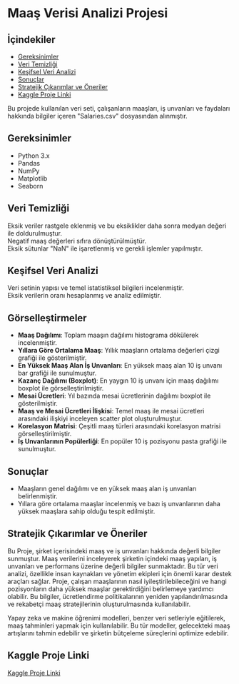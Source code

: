 # Maaş Verisi Analizi Projesi

## İçindekiler
- [Gereksinimler](#gereksinimler)
- [Veri Temizliği](#Veri-temizliği)
- [Keşifsel Veri Analizi](#keşifsel-veri-analizi)
- [Sonuçlar](#sonuçlar)
- [Stratejik Çıkarımlar ve Öneriler](#stratejik-çıkarımlar-ve-Öneriler)
- [Kaggle Proje Linki](#kaggle-proje-linki)

Bu projede kullanılan veri seti, çalışanların maaşları, iş unvanları ve faydaları hakkında bilgiler içeren "Salaries.csv" dosyasından alınmıştır.

## Gereksinimler
- Python 3.x
- Pandas
- NumPy
- Matplotlib
- Seaborn

## Veri Temizliği
Eksik veriler rastgele eklenmiş ve bu eksiklikler daha sonra medyan değeri ile doldurulmuştur.  
Negatif maaş değerleri sıfıra dönüştürülmüştür.  
Eksik sütunlar "NaN" ile işaretlenmiş ve gerekli işlemler yapılmıştır.

## Keşifsel Veri Analizi
Veri setinin yapısı ve temel istatistiksel bilgileri incelenmiştir.  
Eksik verilerin oranı hesaplanmış ve analiz edilmiştir.

## Görselleştirmeler
- **Maaş Dağılımı**: Toplam maaşın dağılımı histograma dökülerek incelenmiştir.
- **Yıllara Göre Ortalama Maaş**: Yıllık maaşların ortalama değerleri çizgi grafiği ile gösterilmiştir.
- **En Yüksek Maaş Alan İş Unvanları**: En yüksek maaş alan 10 iş unvanı bar grafiği ile sunulmuştur.
- **Kazanç Dağılımı (Boxplot)**: En yaygın 10 iş unvanı için maaş dağılımı boxplot ile görselleştirilmiştir.
- **Mesai Ücretleri**: Yıl bazında mesai ücretlerinin dağılımı boxplot ile gösterilmiştir.
- **Maaş ve Mesai Ücretleri İlişkisi**: Temel maaş ile mesai ücretleri arasındaki ilişkiyi inceleyen scatter plot oluşturulmuştur.
- **Korelasyon Matrisi**: Çeşitli maaş türleri arasındaki korelasyon matrisi görselleştirilmiştir.
- **İş Unvanlarının Popülerliği**: En popüler 10 iş pozisyonu pasta grafiği ile sunulmuştur.

## Sonuçlar
- Maaşların genel dağılımı ve en yüksek maaş alan iş unvanları belirlenmiştir.
- Yıllara göre ortalama maaşlar incelenmiş ve bazı iş unvanlarının daha yüksek maaşlara sahip olduğu tespit edilmiştir.

## Stratejik Çıkarımlar ve Öneriler


Bu Proje, şirket içerisindeki maaş ve iş unvanları hakkında değerli bilgiler sunmuştur. Maaş verilerini inceleyerek şirketin içindeki maaş yapıları, iş unvanları ve performans üzerine değerli bilgiler sunmaktadır. Bu tür veri analizi, özellikle insan kaynakları ve yönetim ekipleri için önemli karar destek araçları sağlar. Proje, çalışan maaşlarının nasıl iyileştirilebileceğini ve hangi pozisyonların daha yüksek maaşlar gerektirdiğini belirlemeye yardımcı olabilir. Bu bilgiler, ücretlendirme politikalarının yeniden yapılandırılmasında ve rekabetçi maaş stratejilerinin oluşturulmasında kullanılabilir.

Yapay zeka ve makine öğrenimi modelleri, benzer veri setleriyle eğitilerek, maaş tahminleri yapmak için kullanılabilir. Bu tür modeller, gelecekteki maaş artışlarını tahmin edebilir ve şirketin bütçeleme süreçlerini optimize edebilir.
## Kaggle Proje Linki
[Kaggle Proje Linki](https://www.kaggle.com/code/yigitdede/veri-analizi)
